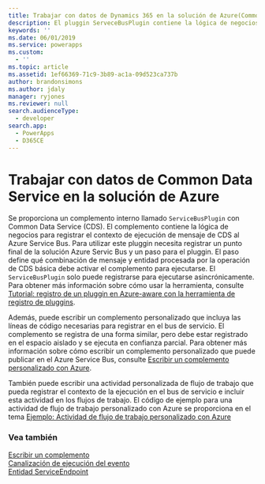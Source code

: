 ```yaml
---
title: Trabajar con datos de Dynamics 365 en la solución de Azure(Common Data Service) | Microsoft Docs
description: El pluggin ServeceBusPlugin contiene la lógica de negocios para registrar el contexto del mensaje de ejecución de Dynamics 365 al Azure Service Bus. Para utilizar este pluggin necesita registrar un punto final de la solución Azure Servic Bus y un paso para el pluggin. El paso define qué combinación de mensaje y entidad procesada por el núcleo de la operación Dynamisc 365 debe activar el pluggin para ejecutarse. El  Service Bus Plugin solo puede registrarse para ejecutarse asincrónicamente.
keywords: ''
ms.date: 06/01/2019
ms.service: powerapps
ms.custom:
  - ''
ms.topic: article
ms.assetid: 1ef66369-71c9-3b89-ac1a-09d523ca737b
author: brandonsimons
ms.author: jdaly
manager: ryjones
ms.reviewer: null
search.audienceType:
  - developer
search.app:
  - PowerApps
  - D365CE
---
```


# <a name="work-with-common-data-service-data-in-your-azure-solution"></a>Trabajar con datos de Common Data Service en la solución de Azure

Se proporciona un complemento interno llamado `ServiceBusPlugin` con Common Data Service (CDS). El complemento contiene la lógica de negocios para registrar el contexto de ejecución de mensaje de CDS al Azure Service Bus. Para utilizar este pluggin necesita registrar un punto final de la solución Azure Servic Bus y un paso para el pluggin. El paso define qué combinación de mensaje y entidad procesada por la operación de CDS básica debe activar el complemento para ejecutarse. El `ServiceBusPlugin` solo puede registrarse para ejecutarse asincrónicamente. Para obtener más información sobre cómo usar la herramienta, consulte [Tutorial: registro de un pluggin en Azure-aware con la herramienta de registro de pluggins](walkthrough-register-azure-aware-plug-in-using-plug-in-registration-tool.md).  
  
 Además, puede escribir un complemento personalizado que incluya las líneas de código necesarias para registrar en el bus de servicio. El complemento se registra de una forma similar, pero debe estar registrado en el espacio aislado y se ejecuta en confianza parcial. Para obtener más información sobre cómo escribir un complemento personalizado que puede publicar en el Azure Service Bus, consulte [Escribir un complemento personalizado con Azure](write-custom-azure-aware-plugin.md).  
  
 También puede escribir una actividad personalizada de flujo de trabajo que pueda registrar el contexto de la ejecución en el bus de servicio e incluir esta actividad en los flujos de trabajo. El código de ejemplo para una actividad de flujo de trabajo personalizado con Azure se proporciona en el tema [Ejemplo: Actividad de flujo de trabajo personalizado con Azure](/dynamics365/customer-engagement/developer/sample-azure-aware-custom-workflow-activity) 
  
### <a name="see-also"></a>Vea también  
[Escribir un complemento](write-plug-in.md)<br/>
[Canalización de ejecución del evento](event-framework.md#event-execution-pipeline)<br/> 
[Entidad ServiceEndpoint](reference/entities/serviceendpoint.md)<br/>